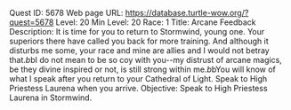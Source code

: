 Quest ID: 5678
Web page URL: https://database.turtle-wow.org/?quest=5678
Level: 20
Min Level: 20
Race: 1
Title: Arcane Feedback
Description: It is time for you to return to Stormwind, young one. Your superiors there have called you back for more training. And although it disturbs me some, your race and mine are allies and I would not betray that.$b$bI do not mean to be so coy with you--my distrust of arcane magics, be they divine inspired or not, is still strong within me.$b$bYou will know of what I speak after you return to your Cathedral of Light. Speak to High Priestess Laurena when you arrive.
Objective: Speak to High Priestess Laurena in Stormwind.
